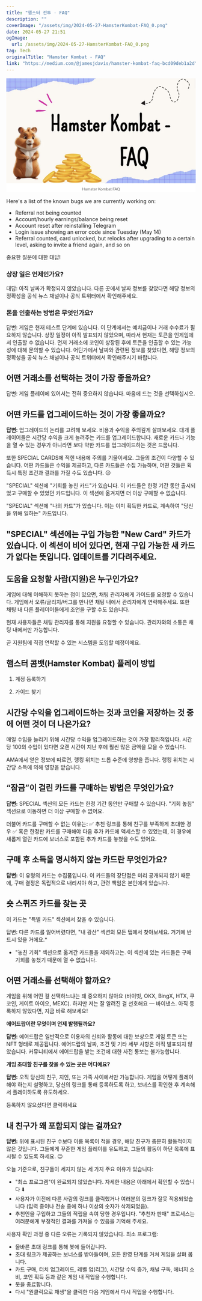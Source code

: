 ```yaml
---
title: "햄스터 전투 - FAQ"
description: ""
coverImage: "/assets/img/2024-05-27-HamsterKombat-FAQ_0.png"
date: 2024-05-27 21:51
ogImage: 
  url: /assets/img/2024-05-27-HamsterKombat-FAQ_0.png
tag: Tech
originalTitle: "Hamster Kombat - FAQ"
link: "https://medium.com/@jamesjdavis/hamster-kombat-faq-bcd09deb1a2d"
---
```



![Here](/assets/img/2024-05-27-HamsterKombat-FAQ_0.png)

Here's a list of the known bugs we are currently working on:

- Referral not being counted
- Account/hourly earnings/balance being reset
- Account reset after reinstalling Telegram
- Login issue showing an error code since Tuesday (May 14)
- Referral counted, card unlocked, but relocks after upgrading to a certain level, asking to invite a friend again, and so on

<div class="content-ad"></div>

중요한 질문에 대한 대답!

### 상장 일은 언제인가요?

대답: 아직 날짜가 확정되지 않았습니다. 다른 곳에서 날짜 정보를 찾았다면 해당 정보의 정확성을 공식 뉴스 채널이나 공식 트위터에서 확인해주세요.

### 돈을 인출하는 방법은 무엇인가요?

<div class="content-ad"></div>

답변: 게임은 현재 테스트 단계에 있습니다. 이 단계에서는 예치금이나 거래 수수료가 필요하지 않습니다. 상장 일정이 아직 발표되지 않았으며, 따라서 현재는 토큰을 인게임에서 인출할 수 없습니다. 먼저 거래소에 코인이 상장된 후에 토큰을 인출할 수 있는 가능성에 대해 문의할 수 있습니다. 어딘가에서 날짜와 관련된 정보를 찾았다면, 해당 정보의 정확성을 공식 뉴스 채널이나 공식 트위터에서 확인해주시기 바랍니다.

## 어떤 거래소를 선택하는 것이 가장 좋을까요?

답변: 게임 플레이에 있어서는 전혀 중요하지 않습니다. 마음에 드는 것을 선택하십시오.

## 어떤 카드를 업그레이드하는 것이 가장 좋을까요?

<div class="content-ad"></div>

**답변:** 업그레이드의 논리를 고려해 보세요. 비용과 수익을 주의깊게 살펴보세요. 대개 플레이어들은 시간당 수익을 크게 늘려주는 카드를 업그레이드합니다. 새로운 카드나 기능을 열 수 있는 경우가 아니라면 보다 약한 카드를 업그레이드하는 것은 드뭅니다.

또한 SPECIAL CARDS에 적힌 내용에 주의를 기울이세요. 그들의 조건이 다양할 수 있습니다. 어떤 카드들은 수익을 제공하고, 다른 카드들은 수집 가능하며, 어떤 것들은 획득시 특정 조건과 결과를 가질 수도 있습니다. 😉

"SPECIAL" 섹션에 "기회를 놓친 카드"가 있습니다. 이 카드들은 한정 기간 동안 출시되었고 구매할 수 있었던 카드입니다. 이 섹션에 옮겨지면 더 이상 구매할 수 없습니다.

"SPECIAL" 섹션에 "나의 카드"가 있습니다. 이는 이미 획득한 카드로, 계속하여 "당신을 위해 일하는" 카드입니다.

<div class="content-ad"></div>

## "SPECIAL" 섹션에는 구입 가능한 "New Card" 카드가 있습니다. 이 섹션이 비어 있다면, 현재 구입 가능한 새 카드가 없다는 뜻입니다. 업데이트를 기다려주세요.

## 도움을 요청할 사람(지원)은 누구인가요?

게임에 대해 이해하지 못하는 점이 있으면, 채팅 관리자에게 가이드를 요청할 수 있습니다. 게임에서 오류/글리치/버그를 만나면 채팅 내에서 관리자에게 연락해주세요. 또한 채팅 내 다른 플레이어들에게 조언을 구할 수도 있습니다.

현재 사용자들은 채팅 관리자를 통해 지원을 요청할 수 있습니다. 관리자와의 소통은 채팅 내에서만 가능합니다.

<div class="content-ad"></div>

곧 지원팀에 직접 연락할 수 있는 시스템을 도입할 예정이에요.

## 햄스터 콤뱃(Hamster Kombat) 플레이 방법

1. 계정 등록하기

2. 가이드 찾기

<div class="content-ad"></div>

## 시간당 수익을 업그레이드하는 것과 코인을 저장하는 것 중에 어떤 것이 더 나은가요?

매일 수입을 늘리기 위해 시간당 수익을 업그레이드하는 것이 가장 합리적입니다. 시간당 100의 수입이 있다면 오랜 시간이 지난 후에 훨씬 많은 금액을 모을 수 있습니다.

AMA에서 얻은 정보에 따르면, 랭킹 위치는 드롭 수준에 영향을 줍니다. 랭킹 위치는 시간당 소득에 의해 영향을 받습니다.

## “잠금”이 걸린 카드를 구매하는 방법은 무엇인가요?

<div class="content-ad"></div>

**답변:** SPECIAL 섹션의 모든 카드는 한정 기간 동안만 구매할 수 있습니다. "기회 놓침" 섹션으로 이동하면 더 이상 구매할 수 없어요.

더불어 카드를 구매할 수 없는 이유는: ✅ 추천 링크를 통해 친구를 부족하게 초대한 경우 ✅ 혹은 한정판 카드를 구매해야 다음 추가 카드에 액세스할 수 있었는데, 이 경우에 새롭게 열린 카드에 보너스로 포함된 추가 카드를 놓쳤을 수도 있어요.

## 구매 후 소득을 명시하지 않는 카드란 무엇인가요?

**답변:** 이 유형의 카드는 수집품입니다. 이 카드들의 장단점은 미리 공개되지 않기 때문에, 구매 결정은 독립적으로 내리셔야 하고, 관련 책임은 본인에게 있습니다.

<div class="content-ad"></div>

## 숏 스퀴즈 카드를 찾는 곳

이 카드는 "특별 카드" 섹션에서 찾을 수 있습니다.

답변: 다른 카드를 잃어버렸다면, "내 광산" 섹션의 모든 탭에서 찾아보세요. 거기에 반드시 있을 거에요.*

- "놓친 기회" 섹션으로 옮겨간 카드들을 제외하고는. 이 섹션에 있는 카드들은 구매 기회를 놓쳤기 때문에 열 수 없습니다.

## 어떤 거래소를 선택해야 할까요?

<div class="content-ad"></div>

게임을 위해 어떤 걸 선택하느냐는 꽤 중요하지 않아요 (바이빗, OKX, BingX, HTX, 쿠코인, 게이트 아이오, MEXC). 하지만 저는 잘 알려진 걸 선호해요 — 바이낸스. 아직 등록하지 않았다면, 지금 바로 해보세요!

**에어드랍이란 무엇이며 언제 발행될까요?**

**답변:** 에어드랍은 일반적으로 이용자의 신뢰와 활동에 대한 보상으로 게임 토큰 또는 NFT 형태로 제공됩니다. 에어드랍의 날짜, 조건 및 기타 세부 사항은 아직 발표되지 않았습니다. 커뮤니티에서 에어드랍을 받는 조건에 대한 사전 통보는 불가능합니다.

**게임 초대할 친구를 찾을 수 있는 곳은 어디에요?**

<div class="content-ad"></div>

**답변:** 오직 당신의 친구, 지인, 또는 가족 사이에서만 가능합니다. 게임을 어떻게 플레이해야 하는지 설명하고, 당신의 링크를 통해 등록하도록 하고, 보너스를 확인한 후 계속해서 플레이하도록 유도하세요.

등록하지 않으셨다면 클릭하세요

## 내 친구가 왜 포함되지 않는 걸까요?

**답변:** 위에 표시된 친구 수보다 이름 목록이 적을 경우, 해당 친구가 충분히 활동적이지 않은 것입니다. 그들에게 꾸준한 게임 플레이를 유도하고, 그들의 활동이 하단 목록에 표시될 수 있도록 하세요. 😉

<div class="content-ad"></div>

오늘 기준으로, 친구들이 세지지 않는 세 가지 주요 이유가 있습니다:

- "최소 프로그램"이 완료되지 않았습니다. 자세한 내용은 아래에서 확인할 수 있습니다 ⬇️
- 사용자가 이전에 다른 사람의 링크를 클릭했거나 여러분의 링크가 잘못 적용되었습니다 (입력 중이나 전송 중에 하나 이상의 숫자가 삭제되었음).
- 추천인을 구입하고 그들의 적립을 속여 당한 경우입니다. "추천자 판매" 프로세스는 여러분에게 부정적인 결과를 가져올 수 있음을 기억해 주세요.

사용자 확인 과정 중 다른 오류는 기록되지 않았습니다. 최소 프로그램:

- 올바른 초대 링크를 통해 봇에 들어갑니다.
- 초대 링크가 제공하는 보너스를 받아들이며, 모든 환영 단계를 거쳐 게임을 살펴 봅니다.
- 카드 구매, 터치 업그레이드, 레벨 업(리그), 시간당 수익 증가, 채널 구독, 에너지 소비, 코인 획득 등과 같은 게임 내 작업을 수행합니다.
- 봇을 종료합니다.
- 다시 "원클릭으로 재생"을 클릭한 다음 게임에서 다시 작업을 수행합니다.